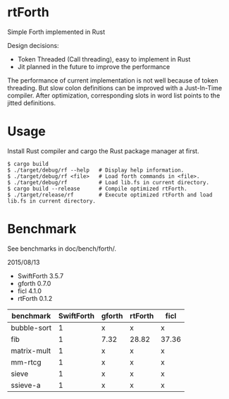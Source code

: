 rtForth
=======

Simple Forth implemented in Rust

Design decisions:

* Token Threaded (Call threading), easy to implement in Rust
* Jit planned in the future to improve the performance

The performance of current implementation is not well because of token threading.
But slow colon definitions can be improved with a Just-In-Time compiler.
After optimization, corresponding slots in word list points to the jitted definitions.

Usage
=====

Install Rust compiler and cargo the Rust package manager at first.

```
$ cargo build
$ ./target/debug/rf --help   # Display help information.
$ ./target/debug/rf <file>   # Load forth commands in <file>.
$ ./target/debug/rf          # Load lib.fs in current directory.
$ cargo build --release      # Compile optimized rtForth.
$ ./target/release/rf        # Execute optimized rtForth and load lib.fs in current directory.
```

Benchmark
=========

See benchmarks in doc/bench/forth/.

2015/08/13

* SwiftForth 3.5.7
* gforth 0.7.0
* ficl 4.1.0
* rtForth 0.1.2

benchmark   | SwiftForth | gforth  | rtForth |  ficl
----------- | ---------- | ------- | ------- | -----------
bubble-sort |    1       |     x   |     x   |     x
fib         |    1       |  7.32   | 28.82   | 37.36
matrix-mult |    1       |     x   |     x   |     x
mm-rtcg     |    1       |     x   |     x   |     x
sieve       |    1       |     x   |     x   |     x
ssieve-a    |    1       |     x   |     x   |     x

